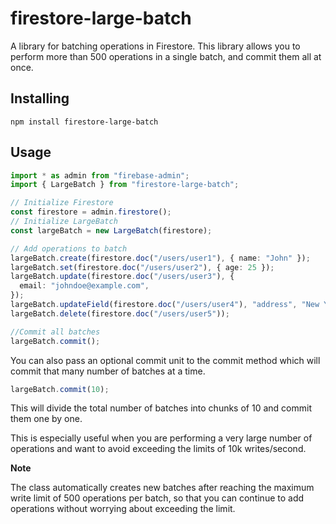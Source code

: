 # firestore-large-batch

A library for batching operations in Firestore. This library allows you to perform more than 500 operations in a single batch, and commit them all at once.

## Installing

```
npm install firestore-large-batch
```

## Usage

```typescript
import * as admin from "firebase-admin";
import { LargeBatch } from "firestore-large-batch";

// Initialize Firestore
const firestore = admin.firestore();
// Initialize LargeBatch
const largeBatch = new LargeBatch(firestore);

// Add operations to batch
largeBatch.create(firestore.doc("/users/user1"), { name: "John" });
largeBatch.set(firestore.doc("/users/user2"), { age: 25 });
largeBatch.update(firestore.doc("/users/user3"), {
  email: "johndoe@example.com",
});
largeBatch.updateField(firestore.doc("/users/user4"), "address", "New York");
largeBatch.delete(firestore.doc("/users/user5"));

//Commit all batches
largeBatch.commit();
```

You can also pass an optional commit unit to the commit method which will commit that many number of batches at a time.

```typescript
largeBatch.commit(10);
```

This will divide the total number of batches into chunks of 10 and commit them one by one.

This is especially useful when you are performing a very large number of operations and want to avoid exceeding the limits of 10k writes/second.

**Note**

The class automatically creates new batches after reaching the maximum write limit of 500 operations per batch, so that you can continue to add operations without worrying about exceeding the limit.
